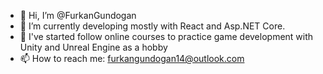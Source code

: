 - 👋 Hi, I’m @FurkanGundogan
- 🌱 I’m currently developing mostly with React and Asp.NET Core.
- 👀 I've started follow online courses to practice game development with Unity and Unreal Engine as a hobby
- 📫 How to reach me: furkangundogan14@outlook.com

<!---
FurkanGundogan/FurkanGundogan is a ✨ special ✨ repository because its `README.md` (this file) appears on your GitHub profile.
You can click the Preview link to take a look at your changes.
--->
